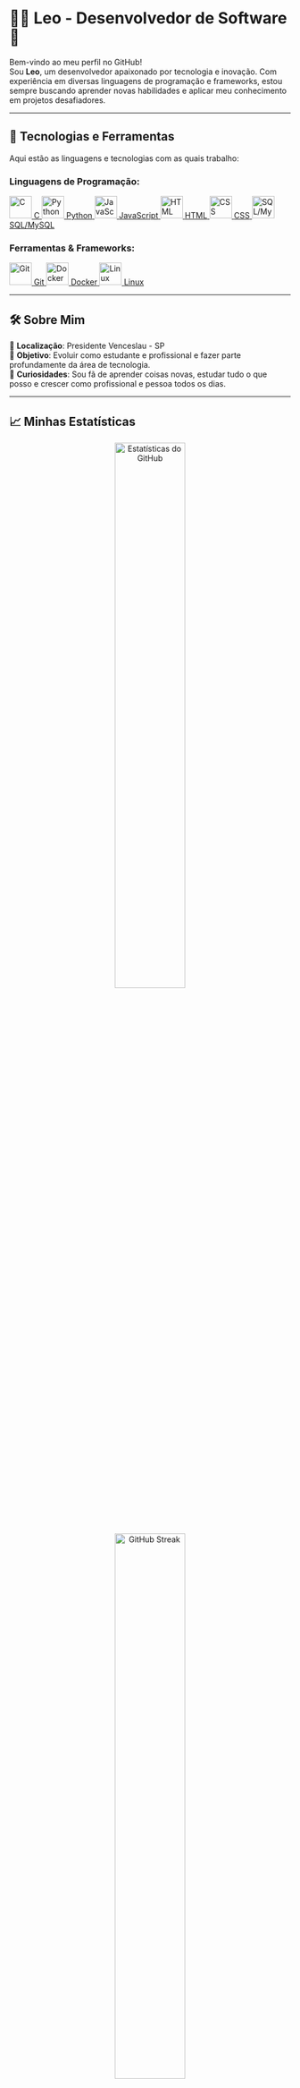 # 👨‍💻 **Leo - Desenvolvedor de Software** 🚀

Bem-vindo ao meu perfil no GitHub!  
Sou **Leo**, um desenvolvedor apaixonado por tecnologia e inovação. Com experiência em diversas linguagens de programação e frameworks, estou sempre buscando aprender novas habilidades e aplicar meu conhecimento em projetos desafiadores.

---

## 🔧 **Tecnologias e Ferramentas**

Aqui estão as linguagens e tecnologias com as quais trabalho:

### **Linguagens de Programação**:
<p align="left">
  <a href="https://pt.wikipedia.org/wiki/C_(linguagem_de_programa%C3%A7%C3%A3o)">
    <img src="https://cdn.jsdelivr.net/gh/devicons/devicon/icons/c/c-original.svg" alt="C" width="40" height="40"/>
    <span>C</span>
  </a>
  <a href="https://www.python.org/">
    <img src="https://cdn.jsdelivr.net/gh/devicons/devicon/icons/python/python-original.svg" alt="Python" width="40" height="40"/>
    <span>Python</span>
  </a>
  <a href="https://www.javascript.com/">
    <img src="https://cdn.jsdelivr.net/gh/devicons/devicon/icons/javascript/javascript-original.svg" alt="JavaScript" width="40" height="40"/>
    <span>JavaScript</span>
  </a>
  <a href="https://www.w3.org/html/">
    <img src="https://cdn.jsdelivr.net/gh/devicons/devicon/icons/html5/html5-original.svg" alt="HTML" width="40" height="40"/>
    <span>HTML</span>
  </a>
  <a href="https://developer.mozilla.org/en-US/docs/Web/CSS">
    <img src="https://cdn.jsdelivr.net/gh/devicons/devicon/icons/css3/css3-original.svg" alt="CSS" width="40" height="40"/>
    <span>CSS</span>
  </a>
  <a href="https://www.mysql.com/">
    <img src="https://cdn.jsdelivr.net/gh/devicons/devicon/icons/mysql/mysql-original.svg" alt="SQL/MySQL" width="40" height="40"/>
    <span>SQL/MySQL</span>
  </a>
</p>

### **Ferramentas & Frameworks**:
<p align="left">
  <a href="https://git-scm.com/">
    <img src="https://cdn.jsdelivr.net/gh/devicons/devicon/icons/git/git-original.svg" alt="Git" width="40" height="40"/>
    <span>Git</span>
  </a>
  <a href="https://www.docker.com/">
    <img src="https://cdn.jsdelivr.net/gh/devicons/devicon/icons/docker/docker-original.svg" alt="Docker" width="40" height="40"/>
    <span>Docker</span>
  </a>
  <a href="https://www.linux.org/">
    <img src="https://cdn.jsdelivr.net/gh/devicons/devicon/icons/linux/linux-original.svg" alt="Linux" width="40" height="40"/>
    <span>Linux</span>
  </a>
</p>

---

## 🛠️ **Sobre Mim**

📍 **Localização**: Presidente Venceslau - SP  
🎯 **Objetivo**: Evoluir como estudante e profissional e fazer parte profundamente da área de tecnologia.  
📖 **Curiosidades**: Sou fã de aprender coisas novas, estudar tudo o que posso e crescer como profissional e pessoa todos os dias.

---

## 📈 **Minhas Estatísticas**

<p align="center">
  <img src="https://github-readme-stats.vercel.app/api?username=leo22-22&show_icons=true&theme=dracula" alt="Estatísticas do GitHub" width="50%" />
  <br>
  <img src="https://github-readme-streak-stats.herokuapp.com/?user=leo22-22&theme=dracula" alt="GitHub Streak" width="50%" />
</p>

---

## 🌍 **Como me encontrar**

📫 **Entre em contato comigo:**  
- **Email**: [leonardoranuci17@gmail.com](mailto:leonardoranuci17@gmail.com)  
- **LinkedIn**: [@leonardo-picolo-348683273](https://www.linkedin.com/in/leonardo-picolo-348683273/)

---

**✨ *Vamos transformar ideias em realidade!* ✨**
